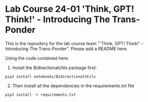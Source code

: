 # Lab Course 24-01 'Think, GPT! Think!' - Introducing The Trans-Ponder

This is the repository for the lab course team "'Think, GPT! Think!' - Introducing The Trans-Ponder". Please add a README here.

Using the code contained here:

1. Install the BidirectionalUtils package first:

```
pip3 install notebooks/BidirectionalUtils
```

2. Then install all the dependencies in the requirements.txt file

```
pip3 install -r requirements.txt
```
